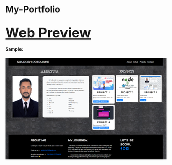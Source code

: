# My-Portfolio

<!-- Link to preview the portfolio in a new tab -->
<h2>
<a href="https://htmlpreview.github.io/?https://raw.githubusercontent.com/potdukhe12/My-Portfolio/main/Saurabh%20Potdukhe.html" 
      target="_blank" rel="noopener"  style="font-size: 2em">
  Web Preview
</a>
</h2>
<h4>Sample:</h4>
<img src="./Portfolio.png" />
